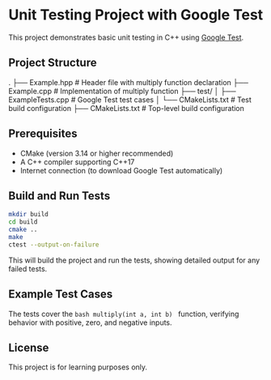 # Unit Testing Project with Google Test

This project demonstrates basic unit testing in C++ using [Google Test](https://github.com/google/googletest).

## Project Structure

.
├── Example.hpp # Header file with multiply function declaration
├── Example.cpp # Implementation of multiply function
├── test/
│ ├── ExampleTests.cpp # Google Test test cases
│ └── CMakeLists.txt # Test build configuration
├── CMakeLists.txt # Top-level build configuration

## Prerequisites

- CMake (version 3.14 or higher recommended)
- A C++ compiler supporting C++17
- Internet connection (to download Google Test automatically)

## Build and Run Tests

```bash
mkdir build
cd build
cmake ..
make
ctest --output-on-failure
```
This will build the project and run the tests, showing detailed output for any failed tests.

## Example Test Cases
The tests cover the ```bash multiply(int a, int b) ``` function, verifying behavior with positive, zero, and negative inputs.

## License
This project is for learning purposes only.

